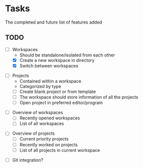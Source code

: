 # Tasks
The completed and future list of features added

## TODO

* [ ] Workspaces
	- Should be standalone/isolated from each other
	- [x] Create a new workspace in directory
	- [x] Switch between workspaces

- [ ] Projects
	- Contained within a workspace
	- Categorized by type
	- [ ] Create blank project or from template
	- [ ] The workspace should store information of all the projects
	- [ ] Open project in preferred editor/program

* [ ] Overview of workspaces
	- [ ] Recently opened workspaces
	- [ ] List of all workspaces

- [ ] Overview of projects
	- [ ] Current priority projects
	- [ ] Recently worked on projects
	- [ ] List of all projects in current workspace

* [ ] Git integration?
